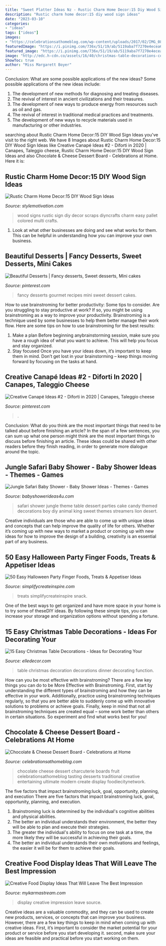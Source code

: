 ```yaml
---
title: "Sweet Platter Ideas Nz - Rustic Charm Home Decor:15 Diy Wood Sign Ideas"
description: "Rustic charm home decor:15 diy wood sign ideas"
date: "2023-03-10"
categories:
- "ideas"
tags: ["ideas"]
images:
- "https://celebrationsathomeblog.com/wp-content/uploads/2017/02/IMG_0855-3.jpg"
featuredImage: "https://i.pinimg.com/736x/51/19/ab/5119aba7f7270e4ecea6f586c0a6c4ad.jpg"
featured_image: "https://i.pinimg.com/736x/51/19/ab/5119aba7f7270e4ecea6f586c0a6c4ad.jpg"
image: "http://edc.h-cdn.co/assets/16/40/christmas-table-decorations-copper-tray.jpg"
ShowToc: true
author: "Miss Margarett Boyer"
---
```



Conclusion: What are some possible applications of the new ideas?
Some possible applications of the new ideas include:
1. The development of new methods for diagnosing and treating diseases. 
2. The revival of interest in ancient civilizations and their treasures. 
3. The development of new ways to produce energy from resources such as oil and gas. 
4. The revival of interest in traditional medical practices and treatments. 
5. The development of new ways to recycle materials used in manufacturing or other industries.

	

		
searching about Rustic Charm Home Decor:15 DIY Wood Sign Ideas you've visit to the right web. We have 8 Images about Rustic Charm Home Decor:15 DIY Wood Sign Ideas like Creative Canapé Ideas #2 - Diforti in 2020 | Canapes, Taleggio cheese, Rustic Charm Home Decor:15 DIY Wood Sign Ideas and also Chocolate &amp; Cheese Dessert Board - Celebrations at Home. Here it is:
		
    
## Rustic Charm Home Decor:15 DIY Wood Sign Ideas

<img loading=lazy src="https://www.diyncrafts.com/wp-content/uploads/2017/05/19-wood-sign-diyncrafts-com.jpg" onerror="this.onerror=null;this.src='https://tse1.mm.bing.net/th?id=OIP.OCIYA7IKswAk5BtmUNtIjgHaP4&amp;pid=15.1';" alt="Rustic Charm Home Decor:15 DIY Wood Sign Ideas">

_Source: stylemotivation.com_

>wood signs rustic sign diy decor scraps diyncrafts charm easy pallet colored multi crafts. 

	

1. Look at what other businesses are doing and see what works for them. This can be helpful in understanding how you can improve your own business. 

    
## Beautiful Desserts | Fancy Desserts, Sweet Desserts, Mini Cakes

<img loading=lazy src="https://i.pinimg.com/originals/6c/b6/d4/6cb6d4f8ba99dc037ed7409ab92e38f0.jpg" onerror="this.onerror=null;this.src='https://tse2.mm.bing.net/th?id=OIP.V6d7BFJhwgByQBjoczhf6wHaLG&amp;pid=15.1';" alt="Beautiful Desserts | Fancy desserts, Sweet desserts, Mini cakes">

_Source: pinterest.com_

>fancy desserts gourmet recipes mini sweet dessert cakes. 

	

How to use brainstroming for better productivity: Some tips to consider.
Are you struggling to stay productive at work? If so, you might be using brainstroming as a way to improve your productivity. Brainstroming is a technique used by some businesses to help them better manage their work flow. Here are some tips on how to use brainstroming for the best results: 
1) Make a plan 
Before beginning anybrainstorming session, make sure you have a rough idea of what you want to achieve. This will help you focus and stay organized. 
2) Stay focused 
Once you have your ideas down, it’s important to keep them in mind. Don’t get lost in your brainstorming – keep things moving forward by focusing on the tasks at hand.

    
## Creative Canapé Ideas #2 - Diforti In 2020 | Canapes, Taleggio Cheese

<img loading=lazy src="https://i.pinimg.com/736x/51/19/ab/5119aba7f7270e4ecea6f586c0a6c4ad.jpg" onerror="this.onerror=null;this.src='https://tse4.mm.bing.net/th?id=OIP.z6qWd56mvnR7k1xcOhUTsAHaLH&amp;pid=15.1';" alt="Creative Canapé Ideas #2 - Diforti in 2020 | Canapes, Taleggio cheese">

_Source: pinterest.com_

>. 

	

Conclusion: What do you think are the most important things that need to be talked about before finishing an article?
In the span of a few sentences, you can sum up what one person might think are the most important things to discuss before finishing an article. These ideas could be shared with other readers before they finish reading, in order to generate more dialogue around the topic.

    
## Jungle Safari Baby Shower - Baby Shower Ideas - Themes - Games

<img loading=lazy src="http://www.babyshowerideas4u.com/wp-content/uploads/2014/04/Jungle-Safari-Baby-Shower-table-dessert-table.jpg" onerror="this.onerror=null;this.src='https://tse1.mm.bing.net/th?id=OIP.QxH-VYiW9fA2AIgxRXMHhAHaFh&amp;pid=15.1';" alt="Jungle Safari Baby Shower - Baby Shower Ideas - Themes - Games">

_Source: babyshowerideas4u.com_

>safari shower jungle theme table dessert parties cake candy themed decorations boy diy animal king sweet themes streamers lion desert. 

	

Creative individuals are those who are able to come up with unique ideas and concepts that can help improve the quality of life for others. Whether it’s coming up with new ways to market a product or coming up with new ideas for how to improve the design of a building, creativity is an essential part of any business.

    
## 50 Easy Halloween Party Finger Foods, Treats &amp; Appetiser Ideas

<img loading=lazy src="https://www.simplifycreateinspire.com/wp-content/uploads/2021/05/web-Halloween-Snack-Board-close-up-1152x1536.jpeg" onerror="this.onerror=null;this.src='https://tse1.mm.bing.net/th?id=OIP.zjbUEds9OR1eD8EtjG_m9gHaJ4&amp;pid=15.1';" alt="50 Easy Halloween Party Finger Foods, Treats &amp; Appetiser Ideas">

_Source: simplifycreateinspire.com_

>treats simplifycreateinspire snack. 

	

One of the best ways to get organized and have more space in your home is to try some of theseDIY ideas. By following these simple tips, you can increase your storage and organization options without spending a fortune.

    
## 15 Easy Christmas Table Decorations - Ideas For Decorating Your

<img loading=lazy src="http://edc.h-cdn.co/assets/16/40/christmas-table-decorations-copper-tray.jpg" onerror="this.onerror=null;this.src='https://tse2.mm.bing.net/th?id=OIP.HdYaeAVVt5EpLVx8kXsklwHaE8&amp;pid=15.1';" alt="15 Easy Christmas Table Decorations - Ideas for Decorating Your">

_Source: elledecor.com_

>table christmas decoration decorations dinner decorating function. 

	

How can you be most effective with brainstroming?
There are a few key things you can do to be More Effective with Brainstroming. First, start by understanding the different types of brainstroming and how they can be effective in your work. Additionally, practice using brainstroming techniques regularly, so that you are better able to suddenly come up with innovative solutions to problems or achieve goals. Finally, keep in mind that not all brainstroming techniques are created equal – some work better than others in certain situations. So experiment and find what works best for you!

    
## Chocolate &amp; Cheese Dessert Board - Celebrations At Home

<img loading=lazy src="https://celebrationsathomeblog.com/wp-content/uploads/2017/02/IMG_0855-3.jpg" onerror="this.onerror=null;this.src='https://tse2.mm.bing.net/th?id=OIP.vWy8Rcxci1QdyPrIB55R8AHaLH&amp;pid=15.1';" alt="Chocolate &amp; Cheese Dessert Board - Celebrations at Home">

_Source: celebrationsathomeblog.com_

>chocolate cheese dessert charcuterie boards fruit celebrationsathomeblog tasting desserts traditional creative entertaining ultimate modern create display foodiecitynetwork. 

	

The five factors that impact brainstroming:luck, goal, opportunity, planning, and execution
There are five factors that impact brainstroming luck, goal, opportunity, planning, and execution. 
1. Brainstroming luck is determined by the individual's cognitive abilities and physical abilities. 
2. The better an individual understands their environment, the better they will be able to plan and execute their strategies. 
3. The greater the individual's ability to focus on one task at a time, the more likely they will be successful in achieving their goals. 
4. The better an individual understands their own motivations and feelings, the easier it will be for them to achieve their goals. 

    
## Creative Food Display Ideas That Will Leave The Best Impression

<img loading=lazy src="https://mykarmastream.com/wp-content/uploads/2017/05/food-display-ideas-4.jpg" onerror="this.onerror=null;this.src='https://tse1.mm.bing.net/th?id=OIP.ZVHUMQTf7kRXljCYq48uvQHaLH&amp;pid=15.1';" alt="Creative Food Display Ideas That Will Leave The Best Impression">

_Source: mykarmastream.com_

>display creative impression leave source. 

	

Creative ideas are a valuable commodity, and they can be used to create new products, services, or concepts that can improve your business. However, there are a few key things to keep in mind when coming up with creative ideas. First, it’s important to consider the market potential for your product or service before you start developing it. second, make sure your ideas are feasible and practical before you start working on them.

